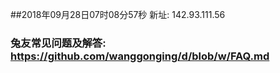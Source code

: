 ##2018年09月28日07时08分57秒 新址: 142.93.111.56
### 兔友常见问题及解答: https://github.com/wanggonging/d/blob/w/FAQ.md
